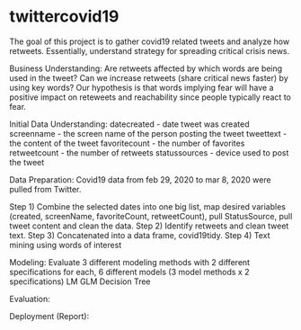 # twittercovid19

<!-- badges: start -->

<!-- badges: end -->

The goal of this project is to gather covid19 related tweets and analyze how retweets. Essentially, understand strategy for spreading critical crisis news.

Business Understanding:
Are retweets affected by which words are being used in the tweet? Can we increase retweets (share critical news faster) by using key words?
Our hypothesis is that words implying fear will have a positive impact on reteweets and reachability since people typically react to fear.

Initial Data Understanding:
datecreated - date tweet was created
screenname - the screen name of the person posting the tweet
tweettext - the content of the tweet
favoritecount - the number of favorites
retweetcount - the number of retweets
statussources - device used to post the tweet

Data Preparation:
Covid19 data from feb 29, 2020 to mar 8, 2020 were pulled from Twitter. 

Step 1) Combine the selected dates into one big list, map desired variables (created,  screenName, favoriteCount, retweetCount), pull StatusSource, pull tweet content and clean the data.
Step 2) Identify retweets and clean tweet text. 
Step 3) Concatenated into a data frame, covid19tidy.
Step 4) Text mining using words of interest

Modeling:
Evaluate 3 different modeling methods with 2 different specifications for each, 6 different models (3 model methods x 2 specifications)
LM
GLM
Decision Tree

Evaluation:

Deployment (Report):


